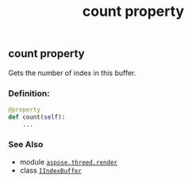 ﻿---
title: count property
second_title: Aspose.3D for Python via .NET API References
description: 
type: docs
weight: 40
url: /python-net/aspose.threed.render/iindexbuffer/count/
is_root: false
---

## count property


Gets the number of index in this buffer.
### Definition:
```python
@property
def count(self):
    ...
```

### See Also
* module [`aspose.threed.render`](../../)
* class [`IIndexBuffer`](/3d/python-net/aspose.threed.render/iindexbuffer)
